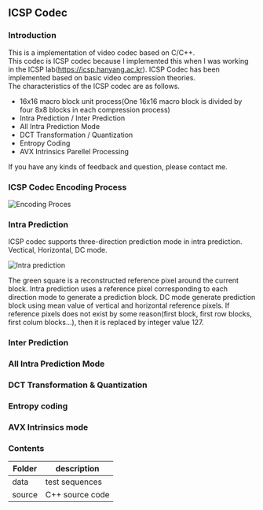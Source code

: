 ## ICSP Codec
### Introduction
This is a implementation of video codec based on C/C++. <br />
This codec is ICSP codec because I implemented this when I was working in the ICSP lab(https://icsp.hanyang.ac.kr).
ICSP Codec has been implemented based on basic video compression theories.<br />
The characteristics of the ICSP codec are as follows.
- 16x16 macro block unit process(One 16x16 macro block is divided by four 8x8 blocks in each compression process)
- Intra Prediction / Inter Prediction
- All Intra Prediction Mode
- DCT Transformation / Quantization
- Entropy Coding
- AVX Intrinsics Parellel Processing

If you have any kinds of feedback and question, please contact me.

### ICSP Codec Encoding Process
![Encoding Proces](https://user-images.githubusercontent.com/36951642/57179748-f59a9880-6ebb-11e9-9c6d-5857f45d5545.PNG)

### Intra Prediction
ICSP codec supports three-direction prediction mode in intra prediction. Vectical, Horizontal, DC mode.

![Intra prediction](https://user-images.githubusercontent.com/36951642/57229516-41cb1180-7051-11e9-83a0-da9e953b989a.png)

The green square is a reconstructed reference pixel around the current block. Intra prediction uses a reference pixel corresponding to each direction mode to generate a prediction block. DC mode generate prediction block using mean value of vertical and horizontal reference pixels. If reference pixels does not exist by some reason(first block, first row blocks, first colum blocks...), then it is replaced by integer value 127.

### Inter Prediction

### All Intra Prediction Mode

### DCT Transformation & Quantization

### Entropy coding

### AVX Intrinsics mode

### Contents
| Folder | description |
|---|---|
|data| test sequences |
| source | C++ source code |
